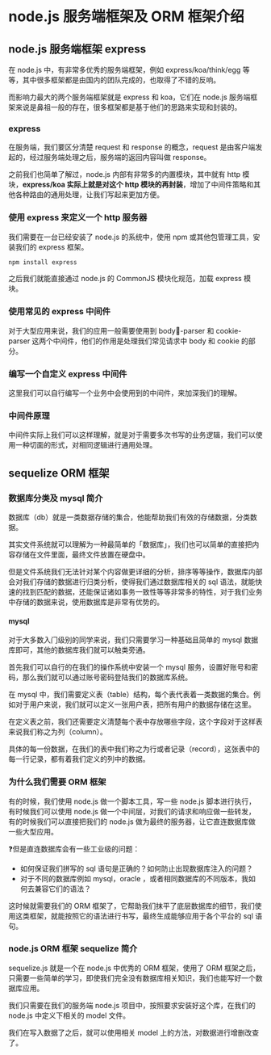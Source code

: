 # node.js 服务端框架及 ORM 框架介绍

## node.js 服务端框架 express

在 node.js 中，有⾮常多优秀的服务端框架，例如 express/koa/think/egg 等等，其中很多框架都是由国内的团队完成的，也取得了不错的反响。

⽽影响⼒最⼤的两个服务端框架就是 express 和 koa，它们在 node.js 服务端框架来说是⿐祖⼀般的存在，很多框架都是基于他们的思路来实现和封装的。

### express

在服务端，我们要区分清楚 request 和 response 的概念，request 是由客户端发起的，经过服务端处理之后，服务端的返回内容叫做 response。

之前我们也简单了解过，node.js 内部有⾮常多的内置模块，其中就有 http 模块，**express/koa 实际上就是对这个 http 模块的再封装**，增加了中间件策略和其他各种路由的通⽤处理，让我们写起来更加⽅便。

### 使⽤ express 来定义⼀个 http 服务器

我们需要在⼀台已经安装了 node.js 的系统中，使⽤ npm 或其他包管理⼯具，安装我们的 express 框架。

```sh
npm install express
```

之后我们就能直接通过 node.js 的 CommonJS 模块化规范，加载 express 模块。

### 使⽤常见的 express 中间件

对于⼤型应⽤来说，我们的应⽤⼀般需要使⽤到 body-parser 和 cookie-parser 这两个中间件，他们的作⽤是处理我们常⻅请求中 body 和 cookie 的部分。

### 编写一个自定义 express 中间件

这⾥我们可以⾃⾏编写⼀个业务中会使⽤到的中间件，来加深我们的理解。

### 中间件原理

中间件实际上我们可以这样理解，就是对于需要多次书写的业务逻辑，我们可以使⽤⼀种切⾯的形式，对相同逻辑进⾏通⽤处理。

## sequelize ORM 框架

### 数据库分类及 mysql 简介

数据库（db）就是⼀类数据存储的集合，他能帮助我们有效的存储数据，分类数据。

其实⽂件系统就可以理解为⼀种最简单的「数据库」，我们也可以简单的直接把内容存储在⽂件⾥⾯，最终⽂件放置在硬盘中。

但是⽂件系统我们⽆法针对某个内容做更详细的分析，排序等等操作，数据库内部会对我们存储的数据进⾏归类分析，使得我们通过数据库相关的 sql 语法，就能快速的找到匹配的数据，还能保证诸如事务⼀致性等等⾮常多的特性，对于我们业务中存储的数据来说，使⽤数据库是⾮常有优势的。

#### mysql

对于⼤多数⼊⻔级别的同学来说，我们只需要学习⼀种基础且简单的 mysql 数据库即可，其他的数据库我们就可以触类旁通。

⾸先我们可以⾃⾏的在我们的操作系统中安装⼀个 mysql 服务，设置好账号和密码，那么我们就可以通过账号密码登陆我们的数据库系统。

在 mysql 中，我们需要定义表（table）结构，每个表代表着⼀类数据的集合。例如对于⽤户来说，我们就可以定义⼀张⽤户表，把所有⽤户的数据存储在这⾥。

在定义表之前，我们还需要定义清楚每个表中存放哪些字段，这个字段对于这样表来说我们称之为列（column）。

具体的每⼀份数据，在我们的表中我们称之为⾏或者记录（record），这张表中的每⼀⾏记录，都有着我们定义的列中的数据。

### 为什么我们需要 ORM 框架

有的时候，我们使⽤ node.js 做⼀个脚本⼯具，写⼀些 node.js 脚本进⾏执⾏，有时候我们可以使⽤ node.js 做⼀个中间层，对我们的请求和响应做⼀些转发，有的时候我们可以直接把我们的 node.js 做为最终的服务器，让它直连数据库做⼀些⼤型应⽤。

❓但是直连数据库会有⼀些⼯业级的问题：

* 如何保证我们拼写的 sql 语句是正确的？如何防⽌出现数据库注⼊的问题？
* 对于不同的数据库例如 mysql，oracle ，或者相同数据库的不同版本，我如何去兼容它们的语法？

这时候就需要我们的 ORM 框架了，它帮助我们抹平了底层数据库的细节，我们使⽤这类框架，就能按照它的语法进⾏书写，最终⽣成能够应⽤于各个平台的 sql 语句。

### node.js ORM 框架 sequelize 简介

sequelize.js 就是⼀个在 node.js 中优秀的 ORM 框架，使⽤了 ORM 框架之后，只需要⼀些简单的学习，即使我们完全没有数据库相关知识，我们也能写好⼀个数据库应⽤。

我们只需要在我们的服务端 node.js 项⽬中，按照要求安装好这个库，在我们的 node.js 中定义下相关的 model ⽂件。

我们在写⼊数据了之后，就可以使⽤相关 model 上的⽅法，对数据进⾏增删改查了。
